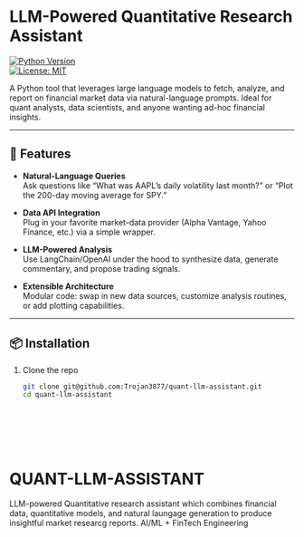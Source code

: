 # LLM-Powered Quantitative Research Assistant

[![Python Version](https://img.shields.io/badge/python-3.10%2B-blue.svg)](https://www.python.org/)  
[![License: MIT](https://img.shields.io/badge/License-MIT-yellow.svg)](LICENSE)

A Python tool that leverages large language models to fetch, analyze, and report on financial market data via natural-language prompts. Ideal for quant analysts, data scientists, and anyone wanting ad-hoc financial insights.

---

## 🚀 Features

- **Natural-Language Queries**  
  Ask questions like “What was AAPL’s daily volatility last month?” or “Plot the 200-day moving average for SPY.”

- **Data API Integration**  
  Plug in your favorite market-data provider (Alpha Vantage, Yahoo Finance, etc.) via a simple wrapper.

- **LLM-Powered Analysis**  
  Use LangChain/OpenAI under the hood to synthesize data, generate commentary, and propose trading signals.

- **Extensible Architecture**  
  Modular code: swap in new data sources, customize analysis routines, or add plotting capabilities.

---

## 📦 Installation

1. Clone the repo  
   ```bash
   git clone git@github.com:Trojan3877/quant-llm-assistant.git
   cd quant-llm-assistant








# QUANT-LLM-ASSISTANT
LLM-powered Quantitative research assistant which combines financial data, quantitative models, and natural laungage generation to produce insightful market researcg reports. AI/ML + FinTech Engineering
